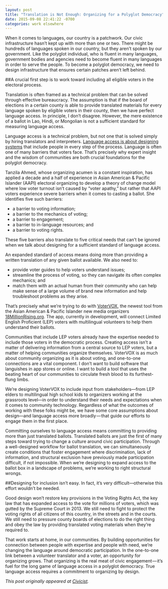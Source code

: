```yaml
---
layout: post
title: "Translation is Not Enough: Organizing for a Polyglot Democracy"
date: 2015-09-08 22:41:22 -0700
categories: work elsewhere
---
```

When it comes to languages, our country is a patchwork. Our civic infrastructure hasn’t kept up with more than one or two. There might be hundreds of languages spoken in our country, but they aren’t spoken by our government. Like the polyglot individual, who is fluent in many languages, government bodies and agencies need to become fluent in many languages in order to serve the people. To become a polyglot democracy, we need to design infrastructure that ensures certain patches aren’t left behind.

##A crucial first step is to work toward including all eligible voters in the electoral process.

Translation is often framed as a technical problem that can be solved through effective bureaucracy. The assumption is that if the board of elections in a certain county is able to provide translated materials for every language spoken by eligible voters in their county, then we have perfect language access. In principle, I don’t disagree. However, the mere existence of a ballot in Lao, Hindi, or Mongolian is not a sufficient standard for measuring language access.

Language access is a technical problem, but not one that is solved simply by hiring translators and interpreters. [Language access is about designing systems](http://www.demos.org/publication/millions-polls-language-disability-access) that include people in every step of the process. Language is often one of many barriers that voters face. That’s precisely why expert insight and the wisdom of communities are both crucial foundations for the polyglot democracy.

Tanzila Ahmed, whose organizing acumen is a constant inspiration, has applied a decade and a half of experience in Asian American & Pacific Islander (AAPI) electoral organizing to develop a theory of change model where low voter turnout isn’t caused by “voter apathy,” but rather that AAPI voters experience severe barriers when it comes to casting a ballot. She identifies five such barriers:

- a barrier to voting information;
- a barrier to the mechanics of voting;
- a barrier to engagement;
- a barrier to in-language resources; and
- a barrier to voting rights.

These five barriers also translate to five critical needs that can’t be ignored when we talk about designing for a sufficient standard of language access.

An expanded standard of access means doing more than providing a written translation of any given ballot available. We also need to:

- provide voter guides to help voters understand issues;
- streamline the process of voting, so they can navigate its often complex mechanics; and
- match them with an actual human from their community who can help make sense of a large volume of brand new information and help troubleshoot problems as they arise.

That’s precisely what we’re trying to do with [VoterVOX](https://votervox.org), the newest tool from the Asian American & Pacific Islander new media organizers [18MillionRising.org](http://18mr.org). The app, currently in development, will connect Limited English Proficient (LEP) voters with multilingual volunteers to help them understand their ballots.

Communities that include LEP voters already have the expertise needed to include those voters in the democratic process. Creating access isn’t a matter of delivering information from a central source to LEP voters, but a matter of helping communities organize themselves. VoterVOX is as much about community organizing as it is about voting, and one-to-one connections are a vital component. I don’t want to build software that languishes in app stores or online. I want to build a tool that uses the beating heart of our communities to circulate fresh blood to its furthest-flung limbs.

We’re designing VoterVOX to include input from stakeholders—from LEP elders to multilingual high school kids to organizers working at the grassroots level—in order to understand their needs and expectations when it comes to community technology. Regardless of what the outcomes of working with these folks might be, we have some core assumptions about design—and language access more broadly — that guide our efforts to engage them in the first place.

Committing ourselves to language access means committing to providing more than just translated ballots. Translated ballots are just the first of many steps toward trying to change a culture around civic participation. Through a well-designed workflow for ballot translation, we can simultaneously create conditions that foster engagement where discrimination, lack of information, and structural exclusion have previously made participation difficult, if not impossible. When we’re designing to expand access to the ballot box in a landscape of problems, we’re working to right structural wrongs.

##Designing for inclusion isn’t easy. In fact, it’s very difficult—otherwise this effort wouldn’t be needed.

Good design won’t restore key provisions in the Voting Rights Act, the key law that has expanded access to the vote for millions of voters, which was gutted by the Supreme Court in 2013. We still need to fight to protect the voting rights of all citizens of this country, in the streets and in the courts. We still need to pressure county boards of elections to do the right thing and obey the law by providing translated voting materials when they’re required to.

That work starts at home, in our communities. By building opportunities for connection between people with expertise and people with need, we’re changing the language around democratic participation. In the one-to-one link between a volunteer translator and a voter, an opportunity for organizing grows. That organizing is the real meat of civic engagement — it’s fuel for the long game of language access in a polyglot democracy. True language access requires a commitment to organizing by design.

_This post originally appeared at [Civicist](http://civichall.org/civicist/translation-is-not-enough-organizing-for-a-polyglot-democracy/)._